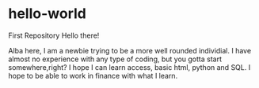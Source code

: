 # hello-world
First Repository
Hello there!

Alba here, I am a newbie trying to be a more well rounded individial. I have almost no experience with any type of coding, but you gotta start somewhere,right?
I hope I can learn access, basic html, python and SQL. I hope to be able to work in finance with what I learn. 
